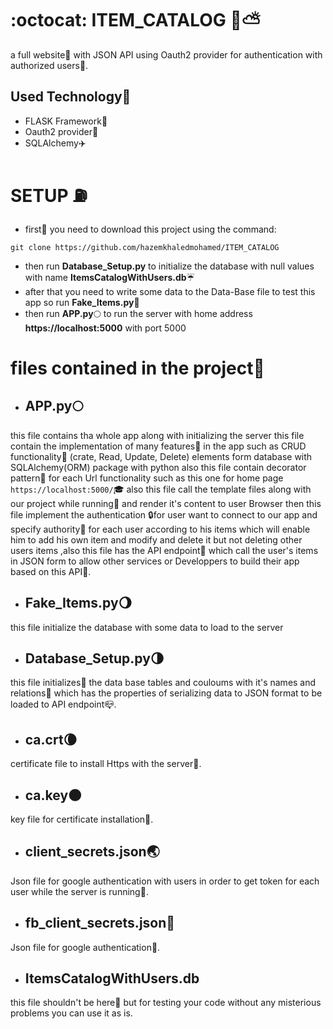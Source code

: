 # :octocat: ITEM_CATALOG :volcano::partly_sunny:
a full website:milky_way: with JSON API using Oauth2 provider for authentication with authorized users:rocket:.

## Used Technology:hammer:
* FLASK Framework:statue_of_liberty:
* Oauth2 provider:rainbow:
* SQLAlchemy:airplane:
# SETUP :fuelpump:
* first:pushpin: you need to download this project using the command: 
```
git clone https://github.com/hazemkhaledmohamed/ITEM_CATALOG 
```
* then run **Database_Setup.py** to initialize the database with null values with name **ItemsCatalogWithUsers.db**:umbrella:
* after that you need to write some data to the Data-Base file to test this app so run **Fake_Items.py**:ring:
* then run **APP.py**:full_moon: to run the server with home address **https://localhost:5000** with port 5000

# files contained in the project:seedling:
* ## **APP.py**:full_moon: 
this file contains tha whole app along with initializing the server 
this file contain the implementation of many features:gift: in the app such as CRUD functionality:palm_tree: (crate, Read, Update, Delete) elements form database with SQLAlchemy(ORM) package with python also this file contain decorator pattern:ear_of_rice: for each Url functionality such as this one for home page ```https://localhost:5000/```:mortar_board: also this file call the template files along with our project while running:tada: and render it's content to user Browser then this file implement the authentication :lock:for user want to connect to our app and specify authority:key: for each user according to his items which will enable him to add his own item and modify and delete it but not deleting other users items
,also this file has the API endpoint:electric_plug: which call the user's items in JSON form to allow other services or Developpers to build their app based on this API:bath:.

* ## **Fake_Items.py**:waning_gibbous_moon: 
this file initialize the database with some data to load to the server

* ## **Database_Setup.py**:last_quarter_moon: 
this file initializes:syringe: the data base tables and couloums with it's names and relations:scroll: which has the properties of serializing data to JSON format to be loaded to API endpoint:mailbox_closed:. 

* ## **ca.crt**:waning_crescent_moon: 
certificate file to install Https with the server:lock_with_ink_pen:. 

* ## **ca.key**:new_moon: 
key file for certificate installation:closed_lock_with_key:.

* ## **client_secrets.json**:earth_asia: 
Json file for google authentication with users in order to get token for each user while the server is running:trumpet:.

* ## **fb_client_secrets.json**:milky_way: 
Json file for google authentication:saxophone:.

* ## **ItemsCatalogWithUsers.db**
this file shouldn't be here:bookmark: but for testing your code without any misterious problems you can use it as is.
